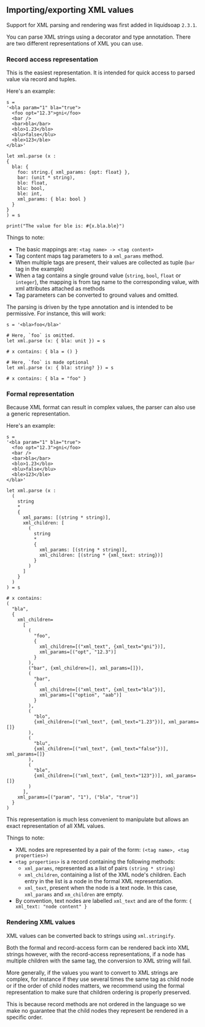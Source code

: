 ## Importing/exporting XML values

Support for XML parsing and rendering was first added in liquidsoap `2.3.1`.

You can parse XML strings using a decorator and type annotation. There are two different representations of XML you can use.

### Record access representation

This is the easiest representation. It is intended for quick access to parsed value via
record and tuples.

Here's an example:

```liquidsoap
s =
'<bla param="1" bla="true">
  <foo opt="12.3">gni</foo>
  <bar />
  <bar>bla</bar>
  <blo>1.23</blo>
  <blu>false</blu>
  <ble>123</ble>
</bla>'

let xml.parse (x :
{
  bla: {
    foo: string.{ xml_params: {opt: float} },
    bar: (unit * string),
    blo: float,
    blu: bool,
    ble: int,
    xml_params: { bla: bool }
  }
}
) = s

print("The value for ble is: #{x.bla.ble}")
```

Things to note:

- The basic mappings are: `<tag name> -> <tag content>`
- Tag content maps tag parameters to a `xml_params` method.
- When multiple tags are present, their values are collected as tuple (`bar` tag in the example)
- When a tag contains a single ground value (`string`, `bool`, `float` or `integer`), the mapping is from tag name to the corresponding value, with xml attributes attached as methods
- Tag parameters can be converted to ground values and omitted.

The parsing is driven by the type annotation and is intended to be permissive. For instance, this will work:

```liquidsoaop
s = '<bla>foo</bla>'

# Here, `foo` is omitted.
let xml.parse (x: { bla: unit }) = s

# x contains: { bla = () }

# Here, `foo` is made optional
let xml.parse (x: { bla: string? }) = s

# x contains: { bla = "foo" }
```

### Formal representation

Because XML format can result in complex values, the parser can also use a generic representation.

Here's an example:

```liquidsoap
s =
'<bla param="1" bla="true">
  <foo opt="12.3">gni</foo>
  <bar />
  <bar>bla</bar>
  <blo>1.23</blo>
  <blu>false</blu>
  <ble>123</ble>
</bla>'

let xml.parse (x :
  (
    string
    *
    {
      xml_params: [(string * string)],
      xml_children: [
        (
          string
          *
          {
            xml_params: [(string * string)],
            xml_children: [(string * {xml_text: string})]
          }
        )
      ]
    }
  )
) = s

# x contains:
(
  "bla",
  {
    xml_children=
      [
        (
          "foo",
          {
            xml_children=[("xml_text", {xml_text="gni"})],
            xml_params=[("opt", "12.3")]
          }
        ),
        ("bar", {xml_children=[], xml_params=[]}),
        (
          "bar",
          {
            xml_children=[("xml_text", {xml_text="bla"})],
            xml_params=[("option", "aab")]
          }
        ),
        (
          "blo",
          {xml_children=[("xml_text", {xml_text="1.23"})], xml_params=[]}
        ),
        (
          "blu",
          {xml_children=[("xml_text", {xml_text="false"})], xml_params=[]}
        ),
        (
          "ble",
          {xml_children=[("xml_text", {xml_text="123"})], xml_params=[]}
        )
      ],
    xml_params=[("param", "1"), ("bla", "true")]
  }
)
```

This representation is much less convenient to manipulate but allows an exact representation of all XML values.

Things to note:

- XML nodes are represented by a pair of the form: `(<tag name>, <tag properties>)`
- `<tag properties>` is a record containing the following methods:
  - `xml_params`, represented as a list of pairs `(string * string)`
  - `xml_children`, containing a list of the XML node's children. Each entry in the list is a node in the formal XML representation.
  - `xml_text`, present when the node is a text node. In this case, `xml_params` and `xm_children` are empty.
- By convention, text nodes are labelled `xml_text` and are of the form: `{ xml_text: "node content" }`

### Rendering XML values

XML values can be converted back to strings using `xml.stringify`.

Both the formal and record-access form can be rendered back into XML strings however, with the record-access representations, if a node has multiple children with the same tag, the conversion to XML string will fail.

More generally, if the values you want to convert to XML strings are complex, for instance if they use several times the same tag as child node or if the order of child nodes matters, we recommend using the formal representation to make sure that children ordering is properly preserved.

This is because record methods are not ordered in the language so we make no guarantee that the child nodes they represent be rendered in a specific order.
